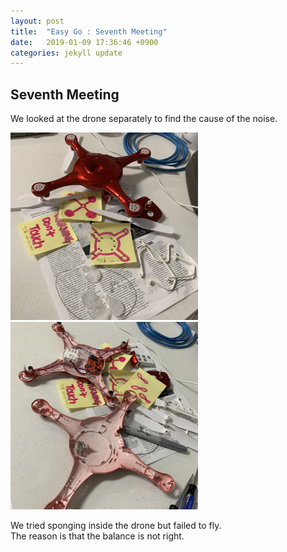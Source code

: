 ```yaml
---
layout: post
title:  "Easy Go : Seventh Meeting"
date:   2019-01-09 17:36:46 +0900
categories: jekyll update
---
```


<p>
<h2>Seventh Meeting</h2>
We looked at the drone separately to find the cause of the noise.
</p>
<div float="left"><img src="https://raw.githubusercontent.com/leeeeeelee/leeeeeelee.github.io/master/imgs/190109_01.jpg" width="300" alt="Seventh_meeting1.jpg">
    <img src="https://raw.githubusercontent.com/leeeeeelee/leeeeeelee.github.io/master/imgs/190109_02.jpg" width="300" alt="Seventh_meetingc2.jpg">
</div>

<p>
We tried sponging inside the drone but failed to fly.<br>
The reason is that the balance is not right.
</p>





[jekyll-docs]: https://jekyllrb.com/docs/home
[jekyll-gh]: https://github.com/jekyll/jekyll
[jekyll-talk]: https://talk.jekyllrb.com/
